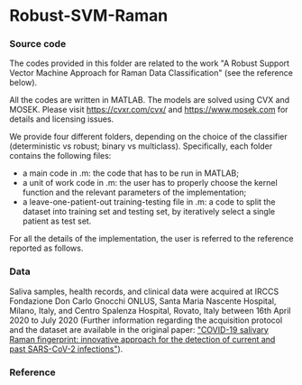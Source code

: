 # Robust-SVM-Raman

### Source code

The codes provided in this folder are related to the work "A Robust Support Vector Machine Approach for Raman Data Classification" (see the reference below).

All the codes are written in MATLAB. The models are solved using CVX and MOSEK. Please visit https://cvxr.com/cvx/ and https://www.mosek.com for details and licensing issues.

We provide four different folders, depending on the choice of the classifier (deterministic vs robust; binary vs multiclass). Specifically, each folder contains the following files:

- a main code in .m: the code that has to be run in MATLAB;
- a unit of work code in .m: the user has to properly choose the kernel function and the relevant parameters of the implementation;
- a leave-one-patient-out training-testing file in .m: a code to split the dataset into training set and testing set, by iteratively select a single patient as test set.

For all the details of the implementation, the user is referred to the reference reported as follows.

### Data

Saliva samples, health records, and clinical data were acquired at IRCCS Fondazione Don Carlo Gnocchi ONLUS, Santa Maria Nascente Hospital, Milano, Italy, and Centro Spalenza Hospital, Rovato, Italy between 16th April 2020 to July 2020 (Further information regarding the acquisition protocol and the dataset are available in the original paper: ["COVID-19 salivary Raman fingerprint: innovative approach for the detection of current and past SARS-CoV-2 infections"](https://www.nature.com/articles/s41598-021-84565-3)).

### Reference
